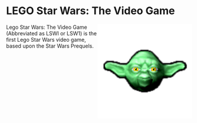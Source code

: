 LEGO Star Wars: The Video Game
============
<img align="right" src="https://raw.githubusercontent.com/AlubJ/TTGames-LEGO-Documentation/main/media/icons/LSWI.png" alt="Lego Star Wars: The Video Game icon" width="256"/>
Lego Star Wars: The Video Game (Abbreviated as LSWI or LSW1) is the first Lego Star Wars video game, based upon the Star Wars Prequels.
